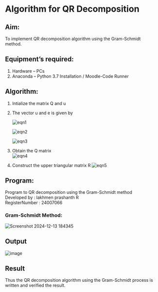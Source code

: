 # Algorithm for QR Decomposition
## Aim:
To implement QR decomposition algorithm using the Gram-Schmidt method.
## Equipment’s required:
1.	Hardware – PCs
2.	Anaconda – Python 3.7 Installation / Moodle-Code Runner
## Algorithm:
1.	Intialize the matrix Q and u
2.	The vector u and e is given by

    ![eqn1](./ex4.jpg)

    ![eqn2](./ex6.jpg)

    ![eqn3](./ex3.jpg)

3.	Obtain the Q matrix   
    ![eqn4](./ex1.jpg)
4.	Construct the upper triangular matrix R
    ![eqn5](./ex2.jpg)



## Program:

Program to QR decomposition using the Gram-Schmidt method <BR>
Developed by : lakhmen prashanth R <BR>
RegisterNumber : 24007066
### Gram-Schmidt Method:
![Screenshot 2024-12-13 184345](https://github.com/user-attachments/assets/c6a8e9ca-0cf4-4d62-bfed-443dd5f7bbe2)


## Output
![image](https://github.com/user-attachments/assets/1d757ae5-fd11-44d6-a209-955606661431)


## Result
Thus the QR decomposition algorithm using the Gram-Schmidt process is written and verified the result.
